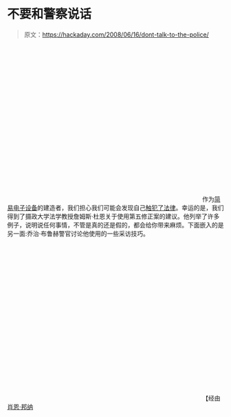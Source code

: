 # 不要和警察说话

> 原文：<https://hackaday.com/2008/06/16/dont-talk-to-the-police/>

<object width="450" height="364"><param name="movie" value="http://www.youtube.com/v/i8z7NC5sgik&amp;hl=en&amp;rel=0&amp;color1=0x3a3a3a&amp;color2=0x999999"></object> 
作为[简易电子设备](http://vivara.net/blog/?p=61)的建造者，我们担心我们可能会发现自己[触犯了法律](http://www.boingboing.net/2007/01/31/led-ad-campaign-igni.html)。幸运的是，我们得到了摄政大学法学教授詹姆斯·杜恩关于使用第五修正案的建议。他列举了许多例子，说明说任何事情，不管是真的还是假的，都会给你带来麻烦。下面嵌入的是另一面:乔治·布鲁赫警官讨论他使用的一些采访技巧。

<object width="450" height="364"><param name="movie" value="http://www.youtube.com/v/08fZQWjDVKE&amp;hl=en&amp;rel=0&amp;color1=0x3a3a3a&amp;color2=0x999999"></object> 
【经由[肖恩·邦纳](http://blog.seanbonner.com/2008/06/16/todays-psa-talking-to-police-officers/)